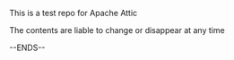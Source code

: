 This is a test repo for Apache Attic

The contents are liable to change or disappear at any time

--ENDS--
